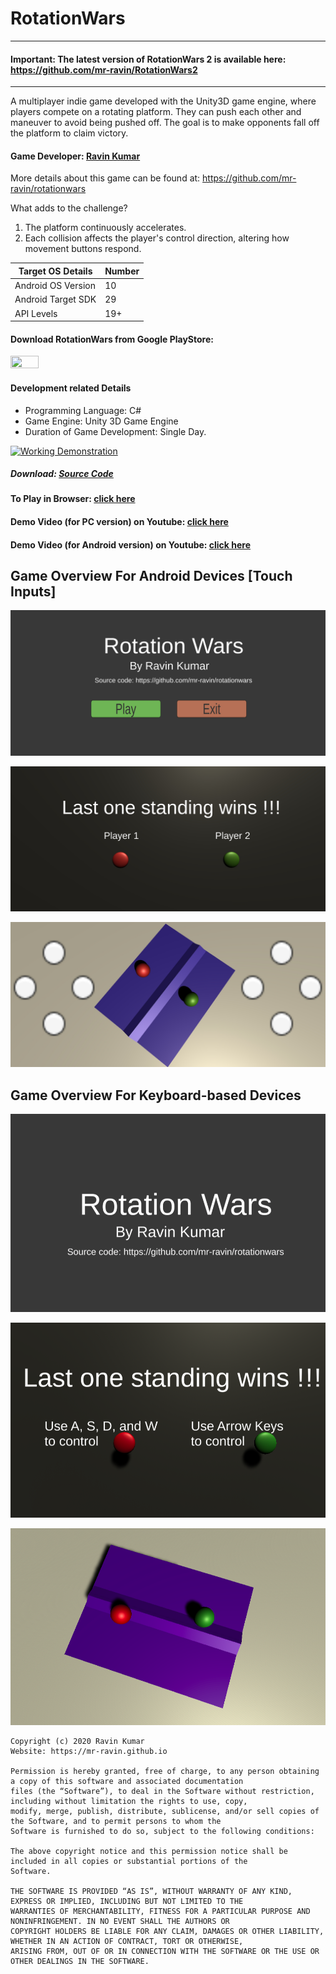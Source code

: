# RotationWars

----

#### Important: The latest version of RotationWars 2 is available here: https://github.com/mr-ravin/RotationWars2

----

A multiplayer indie game developed with the Unity3D game engine, where players compete on a rotating platform. They can push each other and maneuver to avoid being pushed off. The goal is to make opponents fall off the platform to claim victory.

#### Game Developer: [Ravin Kumar](https://mr-ravin.github.io)

More details about this game can be found at: https://github.com/mr-ravin/rotationwars

What adds to the challenge?

1. The platform continuously accelerates.
2. Each collision affects the player's control direction, altering how movement buttons respond.

|Target OS Details|Number|
|-----------------|------|
| Android OS Version| 10 |
| Android Target SDK| 29 |
| API Levels        | 19+ |

#### Download RotationWars from Google PlayStore:
[<img src="https://play.google.com/intl/en_us/badges/images/generic/en_badge_web_generic.png" width="30%" height="30%" target="_blank">](https://play.google.com/store/apps/details?id=ravin.developer.rotationwars)

#### Development related Details

- Programming Language: C#
- Game Engine: Unity 3D Game Engine
- Duration of Game Development: Single Day.

[![Working Demonstration](https://github.com/mr-ravin/RotationWars/blob/main/RotationWars.gif)](https://www.youtube.com/watch?v=Vm35e_zdUiw)

##### Download: [Source Code](https://drive.google.com/file/d/1Lx8Tz5kgeufOOauivgAc-9qoOvAUxJxF/view?usp=sharing)

#### To Play in Browser: [click here](https://ravinkumar.itch.io/rotationwars) 

#### Demo Video (for PC version) on Youtube: [click here](https://www.youtube.com/watch?v=aHMLB4dGwS0)

#### Demo Video (for Android version) on Youtube: [click here](https://www.youtube.com/watch?v=Vm35e_zdUiw)

## Game Overview For Android Devices [Touch Inputs]

![first screen](https://github.com/mr-ravin/rotationwars/blob/main/android_main.jpg)

![second screen](https://github.com/mr-ravin/rotationwars/blob/main/android_second.jpg)

![play screen](https://github.com/mr-ravin/rotationwars/blob/main/android_third.jpg)


## Game Overview For Keyboard-based Devices

![first screen](https://github.com/mr-ravin/rotationwars/blob/main/screen_1.png)

![second screen](https://github.com/mr-ravin/rotationwars/blob/main/screen_2.png)

![play screen](https://github.com/mr-ravin/rotationwars/blob/main/screen_3.png)

```
Copyright (c) 2020 Ravin Kumar
Website: https://mr-ravin.github.io

Permission is hereby granted, free of charge, to any person obtaining a copy of this software and associated documentation 
files (the “Software”), to deal in the Software without restriction, including without limitation the rights to use, copy, 
modify, merge, publish, distribute, sublicense, and/or sell copies of the Software, and to permit persons to whom the 
Software is furnished to do so, subject to the following conditions:

The above copyright notice and this permission notice shall be included in all copies or substantial portions of the 
Software.

THE SOFTWARE IS PROVIDED “AS IS”, WITHOUT WARRANTY OF ANY KIND, EXPRESS OR IMPLIED, INCLUDING BUT NOT LIMITED TO THE 
WARRANTIES OF MERCHANTABILITY, FITNESS FOR A PARTICULAR PURPOSE AND NONINFRINGEMENT. IN NO EVENT SHALL THE AUTHORS OR 
COPYRIGHT HOLDERS BE LIABLE FOR ANY CLAIM, DAMAGES OR OTHER LIABILITY, WHETHER IN AN ACTION OF CONTRACT, TORT OR OTHERWISE, 
ARISING FROM, OUT OF OR IN CONNECTION WITH THE SOFTWARE OR THE USE OR OTHER DEALINGS IN THE SOFTWARE.
```
